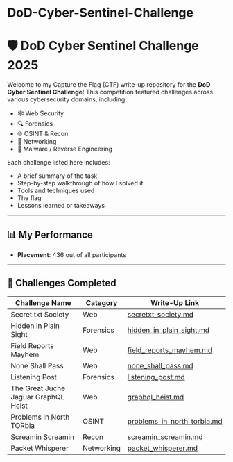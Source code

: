 # DoD-Cyber-Sentinel-Challenge
# 🛡️ DoD Cyber Sentinel Challenge 2025

Welcome to my Capture the Flag (CTF) write-up repository for the **DoD Cyber Sentinel Challenge**! This competition featured challenges across various cybersecurity domains, including:

- 🕸️ Web Security  
- 🔍 Forensics  
- 🌐 OSINT & Recon  
- 📡 Networking  
- 🧬 Malware / Reverse Engineering  

Each challenge listed here includes:
- A brief summary of the task  
- Step-by-step walkthrough of how I solved it  
- Tools and techniques used  
- The flag 
- Lessons learned or takeaways  

---

## 📊 My Performance

- **Placement**: 436 out of all participants  

---

## 📂 Challenges Completed

| Challenge Name                       | Category     |         Write-Up Link                                     |
|--------------------------------------|--------------|-----------------------------------------------------------|
| Secret.txt Society                   | Web          | [secretxt_society.md](secretxt_society.md)                |
| Hidden in Plain Sight                | Forensics    | [hidden_in_plain_sight.md](hidden_in_plain_sight.md)      |
| Field Reports Mayhem                 | Web          | [field_reports_mayhem.md](field_reports_mayhem.md)        |
| None Shall Pass                      | Web          | [none_shall_pass.md](none_shall_pass.md)                  |
| Listening Post                       | Forensics    | [listening_post.md](listening_post.md)                    |
| The Great Juche Jaguar GraphQL Heist | Web          | [graphql_heist.md](graphql_heist.md)                      |
| Problems in North TORbia             | OSINT        | [problems_in_north_torbia.md](problems_in_north_torbia.md)|
| Screamin Screamin                    | Recon        | [screamin_screamin.md](screamin_screamin.md)              |
| Packet Whisperer                     | Networking   | [packet_whisperer.md](packet_whisperer.md)                |
















